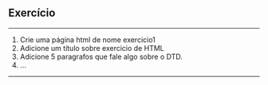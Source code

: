 ## Exercício
---
1. Crie uma página html de nome exercicio1
2. Adicione um título sobre exercicio de HTML
3. Adicione 5 paragrafos que fale algo sobre o DTD.
4. ...
---
